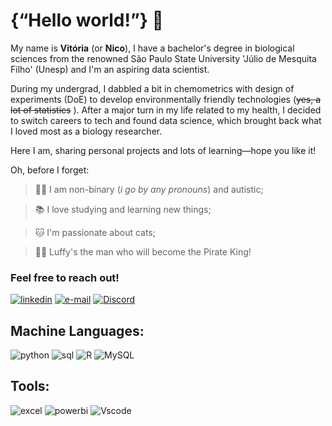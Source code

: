 # {“Hello world!”} 👋

My name is **Vitória** (or **Nico**), I have a bachelor's degree in biological sciences from the renowned São Paulo State University 'Júlio de Mesquita Filho' (Unesp) and I'm an aspiring data scientist.

During my undergrad, I dabbled a bit in chemometrics with design of experiments (DoE) to develop environmentally friendly technologies (~~yes, a lot of statistics~~ ).
After a major turn in my life related to my health, I decided to switch careers to tech and found data science, which brought back what I loved most as a biology researcher.

Here I am, sharing personal projects and lots of learning—hope you like it!

Oh, before I forget:

> 🏳️‍🌈 I am non-binary (_i go by any pronouns_) and autistic;

>📚 I love studying and learning new things;

>🐱 I'm passionate about cats;

>🏴‍☠️ Luffy's the man who will become the Pirate King!


### Feel free to reach out!
[![linkedin](https://img.shields.io/badge/linkedin-0A66C2?style=for-the-badge&logo=linkedin&logoColor=white)](https://www.linkedin.com/in/ramalhao)
[![e-mail](https://img.shields.io/badge/email-FF0000?style=for-the-badge&logo=gmail&logoColor=white)](nsramalhao@gmai.com) [![Discord](https://img.shields.io/badge/Discord-7289DA?style=for-the-badge&logo=discord&logoColor=white)](https://discord.com/channels/@niniconi/)


## Machine Languages:

![python](https://img.shields.io/badge/python-FFD43B?style=for-the-badge&logo=python&logoColor=4B8BBE) ![sql](https://img.shields.io/badge/Postgresql-00758F?style=for-the-badge&logo=Postgresql&logoColor=white) ![R](https://img.shields.io/badge/R-276DC3?style=for-the-badge&logo=r&logoColor=white) ![MySQL](https://img.shields.io/badge/MySQL-0095D5?style=for-the-badge&logo=mysql&logoColor=white)

## Tools:
![excel](https://img.shields.io/badge/MS_Excel-1D6F42?style=for-the-badge&logo=excel&logoColor=white) ![powerbi](https://img.shields.io/badge/power_bi-FFD700?style=for-the-badge&logo=powerbi&logoColor=white)
![Vscode](https://img.shields.io/badge/Vscode-007ACC?style=for-the-badge&logo=visual-studio-code&logoColor=white)
